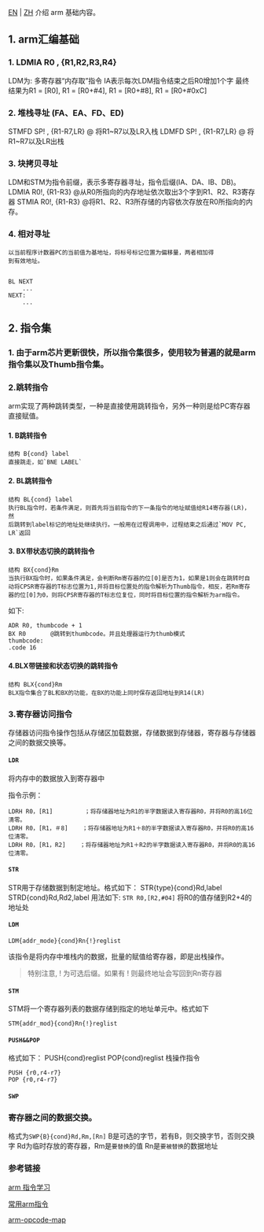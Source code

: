 [EN](./readme.md) | [ZH](./readme-zh.md)
介绍 arm 基础内容。



## 1. arm汇编基础

### 1. LDMIA R0 , {R1,R2,R3,R4}

LDM为: 多寄存器“内存取”指令
IA表示每次LDM指令结束之后R0增加1个字
最终结果为R1 = [R0], R1 = [R0+#4], R1 = [R0+#8], R1 = [R0+#0xC]

### 2. 堆栈寻址 (FA、EA、FD、ED)

STMFD SP! , {R1-R7,LR} @ 将R1~R7以及LR入栈
LDMFD SP! , {R1-R7,LR} @ 将R1~R7以及LR出栈

### 3. 块拷贝寻址

LDM和STM为指令前缀，表示多寄存器寻址，指令后缀(IA、DA、IB、DB)。
LDMIA R0!, {R1-R3} @从R0所指向的内存地址依次取出3个字到R1、R2、R3寄存器
STMIA R0!, {R1-R3} @将R1、R2、R3所存储的内容依次存放在R0所指向的内存。

### 4. 相对寻址

```
以当前程序计数器PC的当前值为基地址，将标号标记位置为偏移量，两者相加得
到有效地址。


BL NEXT
    ...        
NEXT:
    ...
```

## 2. 指令集

### 1. 由于arm芯片更新很快，所以指令集很多，使用较为普遍的就是arm指令集以及Thumb指令集。



### 2.跳转指令

arm实现了两种跳转类型，一种是直接使用跳转指令，另外一种则是给PC寄存器直接赋值。

#### 1. B跳转指令

```
结构 B{cond} label    
直接跳走，如`BNE LABEL`
```

#### 2. BL跳转指令

```
结构 BL{cond} label    
执行BL指令时，若条件满足，则首先将当前指令的下一条指令的地址赋值给R14寄存器(LR)，然
后跳转到label标记的地址处继续执行。一般用在过程调用中，过程结束之后通过`MOV PC, LR`返回
```

#### 3. BX带状态切换的跳转指令

```
结构 BX{cond}Rm   
当执行BX指令时，如果条件满足，会判断Rm寄存器的位[0]是否为1，如果是1则会在跳转时自动将CPSR寄存器的T标志位置为1,并将目标位置处的指令解析为Thumb指令，相反，若Rm寄存器的位[0]为0，则将CPSR寄存器的T标志位复位，同时将目标位置的指令解析为arm指令。
```

如下:

```
ADR R0, thumbcode + 1
BX R0       @跳转到thumbcode。并且处理器运行为thumb模式
thumbcode:
.code 16
```



#### 4.BLX带链接和状态切换的跳转指令

```
结构 BLX{cond}Rm
BLX指令集合了BL和BX的功能，在BX的功能上同时保存返回地址到R14(LR)
```

### 3.寄存器访问指令

存储器访问指令操作包括从存储区加载数据，存储数据到存储器，寄存器与存储器之间的数据交换等。

#### `LDR`

将内存中的数据放入到寄存器中

指令示例：

```
LDRH R0，[R1]         ；将存储器地址为R1的半字数据读入寄存器R0，并将R0的高16位清零。
LDRH R0，[R1，＃8]    ；将存储器地址为R1＋8的半字数据读入寄存器R0，并将R0的高16位清零。
LDRH R0，[R1，R2]    ；将存储器地址为R1＋R2的半字数据读入寄存器R0，并将R0的高16位清零。
```


#### `STR`

STR用于存储数据到制定地址。格式如下：
STR{type}{cond}Rd,label
STRD{cond}Rd,Rd2,label
用法如下:
`STR R0,[R2,#04]` 将R0的值存储到R2+4的地址处

#### `LDM`

```
LDM{addr_mode}{cond}Rn{!}reglist
```

该指令是将内存中堆栈内的数据，批量的赋值给寄存器，即是出栈操作。

> 特别注意, ! 为可选后缀。如果有 ! 则最终地址会写回到Rn寄存器

#### `STM`

STM将一个寄存器列表的数据存储到指定的地址单元中。格式如下

```
STM{addr_mod}{cond}Rn{!}reglist
```

#### `PUSH&&POP`

格式如下：
PUSH{cond}reglist
POP{cond}reglist
栈操作指令

```
PUSH {r0,r4-r7}
POP {r0,r4-r7}
```



#### `SWP`

### 寄存器之间的数据交换。

格式为`SWP{B}{cond}Rd,Rm,[Rn]`
B是可选的字节，若有B，则交换字节，否则交换字
Rd为临时存放的寄存器，Rm是`要替换`的值
Rn是`要被替换`的数据地址

### 参考链接

[arm 指令学习](https://ring3.xyz/2017/03/05/[%E9%80%86%E5%90%91%E7%AF%87]arm%E6%8C%87%E4%BB%A4%E5%AD%A6%E4%B9%A0/)

[常用arm指令](http://www.51-arm.com/upload/ARM_%E6%8C%87%E4%BB%A4.pdf)

[arm-opcode-map](http://imrannazar.com/ARM-Opcode-Map)

